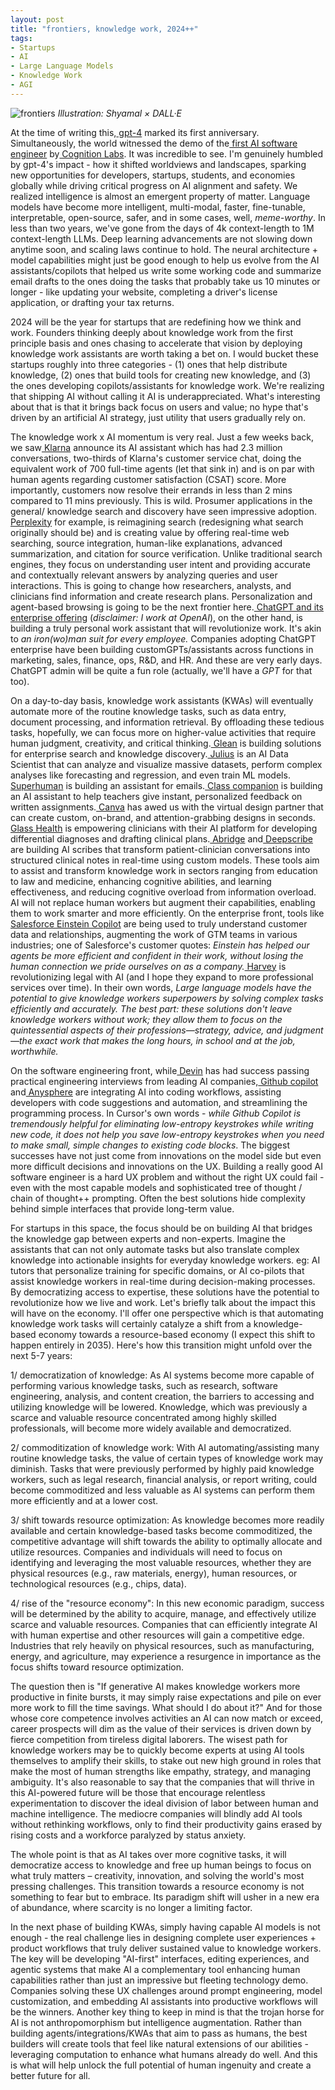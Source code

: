 ```yaml
---
layout: post
title: "frontiers, knowledge work, 2024++"
tags:
- Startups
- AI
- Large Language Models
- Knowledge Work
- AGI
---
```


![frontiers](https://i.ibb.co/yf0sgNn/frontiers.jpg)
_Illustration: Shyamal × DALL·E_

At the time of writing this,[ gpt-4](https://openai.com/research/gpt-4) marked its first anniversary. Simultaneously, the world witnessed the demo of the[ first AI software engineer](https://www.cognition-labs.com/) by[ Cognition Labs](https://www.cognition-labs.com/). It was incredible to see. I'm genuinely humbled by gpt-4's impact - how it shifted worldviews and landscapes, sparking new opportunities for developers, startups, students, and economies globally while driving critical progress on AI alignment and safety. We realized intelligence is almost an emergent property of matter. Language models have become more intelligent, multi-modal, faster, fine-tunable, interpretable, open-source, safer, and in some cases, well, _meme-worthy_. In less than two years, we've gone from the days of 4k context-length to 1M context-length LLMs. Deep learning advancements are not slowing down anytime soon, and scaling laws continue to hold. The neural architecture + model capabilities might just be good enough to help us evolve from the AI assistants/copilots that helped us write some working code and summarize email drafts to the ones doing the tasks that probably take us 10 minutes or longer - like updating your website, completing a driver's license application, or drafting your tax returns.

2024 will be the year for startups that are redefining how we think and work. Founders thinking deeply about knowledge work from the first principle basis and ones chasing to accelerate that vision by deploying knowledge work assistants are worth taking a bet on. I would bucket these startups roughly into three categories - (1) ones that help distribute knowledge, (2) ones that build tools for creating new knowledge, and (3) the ones developing copilots/assistants for knowledge work. We're realizing that shipping AI without calling it AI is underappreciated. What's interesting about that is that it brings back focus on users and value; no hype that's driven by an artificial AI strategy, just utility that users gradually rely on.

The knowledge work x AI momentum is very real. Just a few weeks back, we saw[ Klarna](https://www.klarna.com/international/press/klarna-ai-assistant-handles-two-thirds-of-customer-service-chats-in-its-first-month/) announce its AI assistant which has had 2.3 million conversations, two-thirds of Klarna's customer service chat, doing the equivalent work of 700 full-time agents (let that sink in) and is on par with human agents regarding customer satisfaction (CSAT) score. More importantly, customers now resolve their errands in less than 2 mins compared to 11 mins previously. This is wild. Prosumer applications in the general/ knowledge search and discovery have seen impressive adoption.[ Perplexity](https://www.perplexity.ai/) for example, is reimagining search (redesigning what search originally should be) and is creating value by offering real-time web searching, source integration, human-like explanations, advanced summarization, and citation for source verification. Unlike traditional search engines, they focus on understanding user intent and providing accurate and contextually relevant answers by analyzing queries and user interactions. This is going to change how researchers, analysts, and clinicians find information and create research plans. Personalization and agent-based browsing is going to be the next frontier here.[ ChatGPT and its enterprise offering](https://openai.com/blog/introducing-chatgpt-enterprise) (_disclaimer: I work at OpenAI_), on the other hand, is building a truly personal work assistant that will revolutionize work. It's akin to _an iron(wo)man suit for every employee._ Companies adopting ChatGPT enterprise have been building customGPTs/assistants across functions in marketing, sales, finance, ops, R&D, and HR. And these are very early days. ChatGPT admin will be quite a fun role (actually, we'll have a _GPT_ for that too).

On a day-to-day basis, knowledge work assistants (KWAs) will eventually automate more of the routine knowledge tasks, such as data entry, document processing, and information retrieval. By offloading these tedious tasks, hopefully, we can focus more on higher-value activities that require human judgment, creativity, and critical thinking.[ Glean](https://www.glean.com/) is building solutions for enterprise search and knowledge discovery.[ Julius](https://julius.ai/) is an AI Data Scientist that can analyze and visualize massive datasets, perform complex analyses like forecasting and regression, and even train ML models.[ Superhuman](https://superhuman.com/) is building an assistant for emails.[ Class companion](https://classcompanion.com/) is building an AI assistant to help teachers give instant, personalized feedback on written assignments.[ Canva](https://www.canva.com/magic-design/) has awed us with the virtual design partner that can create custom, on-brand, and attention-grabbing designs in seconds.[ Glass Health](https://glass.health/) is empowering clinicians with their AI platform for developing differential diagnoses and drafting clinical plans.[ Abridge](https://www.abridge.com/) and[ Deepscribe](https://www.deepscribe.ai/) are building AI scribes that transform patient-clinician conversations into structured clinical notes in real-time using custom models. These tools aim to assist and transform knowledge work in sectors ranging from education to law and medicine, enhancing cognitive abilities, and learning effectiveness, and reducing cognitive overload from information overload. AI will not replace human workers but augment their capabilities, enabling them to work smarter and more efficiently. On the enterprise front, tools like[ Salesforce Einstein Copilot](https://www.salesforce.com/news/press-releases/2024/02/27/einstein-copilot-news/) are being used to truly understand customer data and relationships, augmenting the work of GTM teams in various industries; one of Salesforce's customer quotes: _Einstein has helped our agents be more efficient and confident in their work, without losing the human connection we pride ourselves on as a company._[ Harvey](https://www.harvey.ai/) is revolutionizing legal with AI (and I hope they expand to more professional services over time). In their own words, _Large language models have the potential to give knowledge workers superpowers by solving complex tasks efficiently and accurately. The best part: these solutions don't leave knowledge workers without work; they allow them to focus on the quintessential aspects of their professions—strategy, advice, and judgment—the exact work that makes the long hours, in school and at the job, worthwhile._

On the software engineering front, while[ Devin](https://www.youtube.com/watch?v=fjHtjT7GO1c) has had success passing practical engineering interviews from leading AI companies,[ Github copilot](https://github.com/features/copilot) and[ Anysphere](https://cursor.sh/) are integrating AI into coding workflows, assisting developers with code suggestions and automation, and streamlining the programming process. In Cursor's own words - _while Github Copilot is tremendously helpful for eliminating low-entropy keystrokes while writing new code, it does not help you save low-entropy keystrokes when you need to make small, simple changes to existing code blocks_. The biggest successes have not just come from innovations on the model side but even more difficult decisions and innovations on the UX. Building a really good AI software engineer is a hard UX problem and without the right UX could fail - even with the most capable models and sophisticated tree of thought / chain of thought++ prompting. Often the best solutions hide complexity behind simple interfaces that provide long-term value.

For startups in this space, the focus should be on building AI that bridges the knowledge gap between experts and non-experts. Imagine the assistants that can not only automate tasks but also translate complex knowledge into actionable insights for everyday knowledge workers. eg: AI tutors that personalize training for specific domains, or AI co-pilots that assist knowledge workers in real-time during decision-making processes. By democratizing access to expertise, these solutions have the potential to revolutionize how we live and work. Let's briefly talk about the impact this will have on the economy. I'll offer one perspective which is that automating knowledge work tasks will certainly catalyze a shift from a knowledge-based economy towards a resource-based economy (I expect this shift to happen entirely in 2035). Here's how this transition might unfold over the next 5-7 years:

1/ democratization of knowledge: As AI systems become more capable of performing various knowledge tasks, such as research, software engineering, analysis, and content creation, the barriers to accessing and utilizing knowledge will be lowered. Knowledge, which was previously a scarce and valuable resource concentrated among highly skilled professionals, will become more widely available and democratized.

2/ commoditization of knowledge work: With AI automating/assisting many routine knowledge tasks, the value of certain types of knowledge work may diminish. Tasks that were previously performed by highly paid knowledge workers, such as legal research, financial analysis, or report writing, could become commoditized and less valuable as AI systems can perform them more efficiently and at a lower cost.

3/ shift towards resource optimization: As knowledge becomes more readily available and certain knowledge-based tasks become commoditized, the competitive advantage will shift towards the ability to optimally allocate and utilize resources. Companies and individuals will need to focus on identifying and leveraging the most valuable resources, whether they are physical resources (e.g., raw materials, energy), human resources, or technological resources (e.g., chips, data).

4/ rise of the "resource economy": In this new economic paradigm, success will be determined by the ability to acquire, manage, and effectively utilize scarce and valuable resources. Companies that can efficiently integrate AI with human expertise and other resources will gain a competitive edge. Industries that rely heavily on physical resources, such as manufacturing, energy, and agriculture, may experience a resurgence in importance as the focus shifts toward resource optimization.

The question then is "If generative AI makes knowledge workers more productive in finite bursts, it may simply raise expectations and pile on ever more work to fill the time savings. What should I do about it?" And for those whose core competence involves activities an AI can now match or exceed, career prospects will dim as the value of their services is driven down by fierce competition from tireless digital laborers. The wisest path for knowledge workers may be to quickly become experts at using AI tools themselves to amplify their skills, to stake out new high ground in roles that make the most of human strengths like empathy, strategy, and managing ambiguity. It's also reasonable to say that the companies that will thrive in this AI-powered future will be those that encourage relentless experimentation to discover the ideal division of labor between human and machine intelligence. The mediocre companies will blindly add AI tools without rethinking workflows, only to find their productivity gains erased by rising costs and a workforce paralyzed by status anxiety.

The whole point is that as AI takes over more cognitive tasks, it will democratize access to knowledge and free up human beings to focus on what truly matters – creativity, innovation, and solving the world's most pressing challenges. This transition towards a resource economy is not something to fear but to embrace. Its paradigm shift will usher in a new era of abundance, where scarcity is no longer a limiting factor.

In the next phase of building KWAs, simply having capable AI models is not enough - the real challenge lies in designing complete user experiences + product workflows that truly deliver sustained value to knowledge workers. The key will be developing "AI-first" interfaces, editing experiences, and agentic systems that make AI a complementary tool enhancing human capabilities rather than just an impressive but fleeting technology demo. Companies solving these UX challenges around prompt engineering, model customization, and embedding AI assistants into productive workflows will be the winners. Another key thing to keep in mind is that the trojan horse for AI is not anthropomorphism but intelligence augmentation. Rather than building agents/integrations/KWAs that aim to pass as humans, the best builders will create tools that feel like natural extensions of our abilities - leveraging computation to enhance what humans already do well. And this is what will help unlock the full potential of human ingenuity and create a better future for all.
